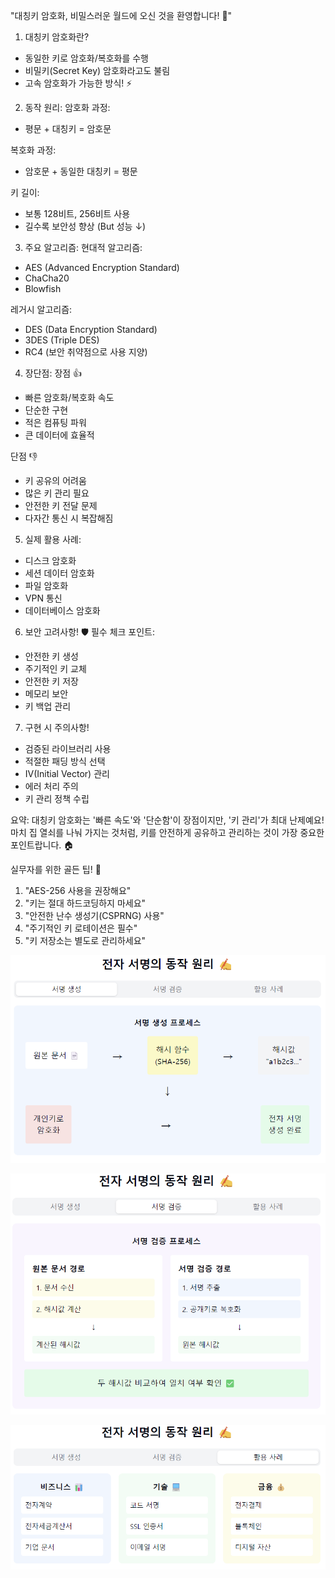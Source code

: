 "대칭키 암호화, 비밀스러운 월드에 오신 것을 환영합니다! 🔑"

1. 대칭키 암호화란?
- 동일한 키로 암호화/복호화를 수행
- 비밀키(Secret Key) 암호화라고도 불림
- 고속 암호화가 가능한 방식! ⚡

2. 동작 원리:
   암호화 과정:
- 평문 + 대칭키 = 암호문

복호화 과정:
- 암호문 + 동일한 대칭키 = 평문

키 길이:
- 보통 128비트, 256비트 사용
- 길수록 보안성 향상 (But 성능 ↓)

3. 주요 알고리즘:
   현대적 알고리즘:
- AES (Advanced Encryption Standard)
- ChaCha20
- Blowfish

레거시 알고리즘:
- DES (Data Encryption Standard)
- 3DES (Triple DES)
- RC4 (보안 취약점으로 사용 지양)

4. 장단점:
   장점 👍
- 빠른 암호화/복호화 속도
- 단순한 구현
- 적은 컴퓨팅 파워
- 큰 데이터에 효율적

단점 👎
- 키 공유의 어려움
- 많은 키 관리 필요
- 안전한 키 전달 문제
- 다자간 통신 시 복잡해짐

5. 실제 활용 사례:
- 디스크 암호화
- 세션 데이터 암호화
- 파일 암호화
- VPN 통신
- 데이터베이스 암호화

6. 보안 고려사항! 🛡️
   필수 체크 포인트:
- 안전한 키 생성
- 주기적인 키 교체
- 안전한 키 저장
- 메모리 보안
- 키 백업 관리

7. 구현 시 주의사항!
- 검증된 라이브러리 사용
- 적절한 패딩 방식 선택
- IV(Initial Vector) 관리
- 에러 처리 주의
- 키 관리 정책 수립

요약: 대칭키 암호화는 '빠른 속도'와 '단순함'이 장점이지만,
'키 관리'가 최대 난제예요! 마치 집 열쇠를 나눠 가지는 것처럼,
키를 안전하게 공유하고 관리하는 것이 가장 중요한 포인트랍니다. 🏠

실무자를 위한 골든 팁! 💎
1. "AES-256 사용을 권장해요"
2. "키는 절대 하드코딩하지 마세요"
3. "안전한 난수 생성기(CSPRNG) 사용"
4. "주기적인 키 로테이션은 필수"
5. "키 저장소는 별도로 관리하세요"


![img.png](전자서명1.png)


![img_1.png](전자서명2.png)


![img_2.png](전자서명3.png)
